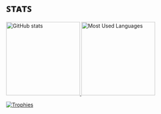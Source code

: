 <h1 alt="Stats">ꜱᴛᴀᴛꜱ</h1>
<p>
  <a href="https://github.com/anuraghazra/github-readme-stats">
    <img alt="GitHub stats" src="https://github-readme-stats.vercel.app/api?username=mahulst" height="200">
  </a>
  <a href="https://github.com/anuraghazra/github-readme-stats">
    <img alt="Most Used Languages" src="https://github-readme-stats.vercel.app/api/top-langs/?username=mahulst&langs_count=3" height="200">
  </a>
</p>
<p>
  <a href="https://github.com/ryo-ma/github-profile-trophy">
    <img alt="Trophies" src="https://github-profile-trophy.vercel.app/?username=mahulst">
  </a>
</p>